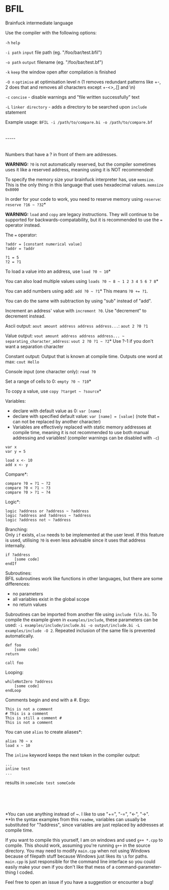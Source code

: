 # BFIL
Brainfuck intermediate language

Use the compiler with the following options:

`-h`          `help`

`-i path`    `input` file path (eg. "/foo/bar/test.bfil")

`-o path`    `output` filename (eg. "/foo/bar/test.bf")

`-k`          `keep` the window open after compilation is finished

`-O n`        `optimise` at optimisation level n (1 removes redundant patterns like +-, 2 does that and removes all characters except +-<>,.[] and \n)

`-c`          `concise` - disable warnings and "file written successfully" text

`-L`          `linker directory` - adds a directory to be searched upon `include` statement

Example usage: `BFIL -i /path/to/compare.bi -o /path/to/compare.bf`
<br/><br/><br/>-----<br/><br/><br/>
Numbers that have a ? in front of them are addresses.

**WARNING:** `?0` is not automatically reserved, but the compiler sometimes uses it like a reserved address, meaning using it is NOT recommended!

To specify the memory size your brainfuck interpreter has, use `memsize`. This is the only thing in this language that uses hexadecimal values. `memsize 0x8000`

In order for your code to work, you need to reserve memory using `reserve`: `reserve ?16 ~ ?32`*

**WARNING:** `load` and `copy` are legacy instructions. They will continue to be supported for backwards-compatability, but it is recommended to use the `=` operator instead.

The `=` operator:
```
?addr = [constant numerical value]
?addr = ?addr

?1 = 5
?2 = ?1
```

To load a value into an address, use `load ?0 ~ 10`*

You can also load multiple values using `loads ?0 ~ 8 ~ 1 2 3 4 5 6 7 8`*

You can add numbers using add: `add ?0 ~ ?1`* This means `?0 += ?1`.

You can do the same with subtraction by using "sub" instead of "add".

Increment an address' value with `increment ?0`. Use "decrement" to decrement instead.

Ascii output: `aout amount address address address...`: `aout 2 ?0 ?1`

Value output: `vout amount address address address... ~ separating_character_address`: `vout 2 ?0 ?1 ~ ?2`* Use ?-1 if you don't want a separation character

Constant output: Output that is known at compile time. Outputs one word at max: `cout Hello`

Console input (one character only): `read ?0`

Set a range of cells to 0: `empty ?0 ~ ?10`*

To copy a value, use `copy ?target ~ ?source`*

Variables:
- declare with default value as 0: `var [name]`
- declare with specified default value: `var [name] = [value]` (note that `=` can not be replaced by another character)
- Variables are effectively replaced with static memory addresses at compile time, meaning it is not recommended to use both manual addressing and variables! (compiler warnings can be disabled with `-c`)
```
var x
var y = 5

load x <- 10
add x <- y
```

Compare*:
```
compare ?0 = ?1 ~ ?2
compare ?0 < ?1 ~ ?3
compare ?0 > ?1 ~ ?4
```

Logic*:
```
logic ?address or ?address ~ ?address
logic ?address and ?address ~ ?address
logic ?address not ~ ?address
```

Branching:<br>
Only `if` exists, `else` needs to be implemented at the user level. If this feature is used, utilising `?0` is even less advisable since it uses that address internally.
```
if ?address
    [some code]
endIf
```

Subroutines:<br>
BFIL subroutines work like functions in other languages, but there are some differences:
- no parameters
- all variables exist in the global scope
- no return values

Subroutines can be imported from another file using `include file.bi`. To compile the example given in `examples/include`, these parameters can be used: `-i examples/include/include.bi -o output/include.bi -L examples/include -O 2`. Repeated inclusion of the same file is prevented automatically.

```
def foo
    [some code]
return

call foo
```


Looping:
```
whileNotZero ?address
    [some code]
endLoop
```

Comments begin and end with a #. Ergo:
```
This is not a comment
# This is a comment
This is still a comment #
This is not a comment
```

You can use `alias` to create aliases*:
```
alias ?0 ~ x
load x ~ 10
```

The `inline` keyword keeps the next token in the compiler output:
```
...
inline test
...
```
results in `someCode test someCode`



<br><br><br><br>
*You can use anything instead of ~. I like to use "+=", "-=", "<-", "->".
<br>
**In the syntax examples from this `readme`, variables can usually be substituted for "?address", since variables are just replaced by addresses at compile time.

If you want to compile this yourself, I am on windows and used `g++ *.cpp` to compile. This should work, assuming you're running `g++` in the source directory. You may need to modify `main.cpp` when not using Windows because of filepath stuff because Windows just likes its `\`s for paths. `main.cpp` is just responsible for the command line interface so you could easily make your own if you don't like that mess of a command-parameter-thing I coded.

Feel free to open an issue if you have a suggestion or encounter a bug!

